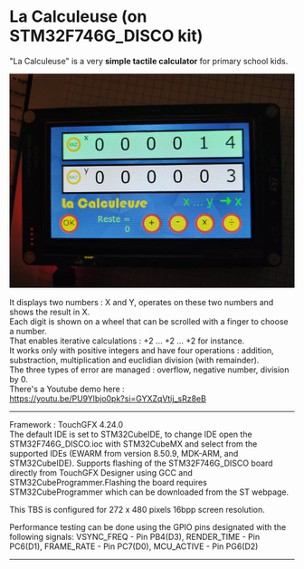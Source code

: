 # La Calculeuse (on STM32F746G_DISCO kit)

"La Calculeuse" is a very **simple tactile calculator** for primary school kids.

![alt text](./calculeuse.jpg)

  
It displays two numbers : X and Y, operates on these two numbers and shows the result in X.  
Each digit is shown on a wheel that can be scrolled with a finger to choose a number.  
That enables iterative calculations : +2 ... +2 ... +2 for instance.  
It works only with positive integers and have four operations : addition, substraction, multiplication and euclidian division (with remainder).  
The three types of error are managed : overflow, negative number, division by 0.  
There's a Youtube demo here :  
https://youtu.be/PU9Ylbjo0pk?si=GYXZqVtij_sRz8eB  

-------------------------------------------------------


Framework : TouchGFX 4.24.0  
The default IDE is set to STM32CubeIDE, to change IDE open the STM32F746G_DISCO.ioc with STM32CubeMX and select from the supported IDEs (EWARM from version 8.50.9, MDK-ARM, and STM32CubeIDE). Supports flashing of the STM32F746G_DISCO board directly from TouchGFX Designer using GCC and STM32CubeProgrammer.Flashing the board requires STM32CubeProgrammer which can be downloaded from the ST webpage. 

This TBS is configured for 272 x 480 pixels 16bpp screen resolution.  

Performance testing can be done using the GPIO pins designated with the following signals: VSYNC_FREQ  - Pin PB4(D3), RENDER_TIME - Pin PC6(D1), FRAME_RATE  - Pin PC7(D0), MCU_ACTIVE  - Pin PG6(D2)
 
---------------
